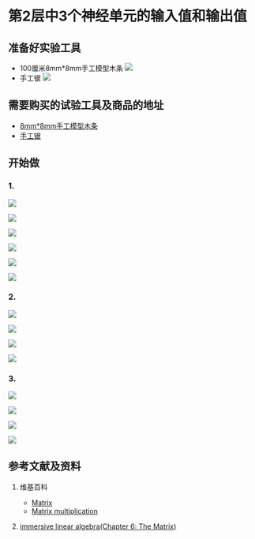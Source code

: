# 第2层中3个神经单元的输入值和输出值

## 准备好实验工具

- 100厘米8mm*8mm手工模型木条
![](/images/体验神经网络中的数学原理/第2层中3个神经单元的输入值和输出值/8mm手工模型木条.jpg)
- 手工锯
![](/images/体验神经网络中的数学原理/第2层中3个神经单元的输入值和输出值/手工锯.jpg)

## 需要购买的试验工具及商品的地址

- [8mm*8mm手工模型木条](https://item.taobao.com/item.htm?spm=a1z09.2.0.0.7f642e8dJTGJWM&id=543446811425&_u=3c6ncud14e3)
- [手工锯](https://detail.tmall.com/item.htm?id=525869238835&spm=a1z09.2.0.0.46d82e8dlFtmf6&_u=qc6ncud3ffd)

## 开始做

### 1. 

![](/images/体验神经网络中的数学原理/第2层中3个神经单元的输入值和输出值/0a0.jpg)

![](/images/体验神经网络中的数学原理/第2层中3个神经单元的输入值和输出值/1a00.jpg)

![](/images/体验神经网络中的数学原理/第2层中3个神经单元的输入值和输出值/1a0.jpg)

![](/images/体验神经网络中的数学原理/第2层中3个神经单元的输入值和输出值/1a1.jpg)

![](/images/体验神经网络中的数学原理/第2层中3个神经单元的输入值和输出值/1a2.jpg)

![](/images/体验神经网络中的数学原理/第2层中3个神经单元的输入值和输出值/1a3.jpg)

### 2.

![](/images/体验神经网络中的数学原理/第2层中3个神经单元的输入值和输出值/2a0.jpg)

![](/images/体验神经网络中的数学原理/第2层中3个神经单元的输入值和输出值/2a1.jpg)

![](/images/体验神经网络中的数学原理/第2层中3个神经单元的输入值和输出值/2a2.jpg)

![](/images/体验神经网络中的数学原理/第2层中3个神经单元的输入值和输出值/2a3.jpg)

### 3.

![](/images/体验神经网络中的数学原理/第2层中3个神经单元的输入值和输出值/3a0.jpg)

![](/images/体验神经网络中的数学原理/第2层中3个神经单元的输入值和输出值/3a1.jpg)

![](/images/体验神经网络中的数学原理/第2层中3个神经单元的输入值和输出值/3a2.jpg)

![](/images/体验神经网络中的数学原理/第2层中3个神经单元的输入值和输出值/3a3.jpg)


## 参考文献及资料

1. 维基百科
	- [Matrix](https://en.wikipedia.org/wiki/Matrix_(mathematics)) 
	- [Matrix multiplication](https://en.wikipedia.org/wiki/Matrix_multiplication) 

2. [immersive linear algebra(Chapter 6: The Matrix)](http://immersivemath.com/ila/ch06_matrices/ch06.html)